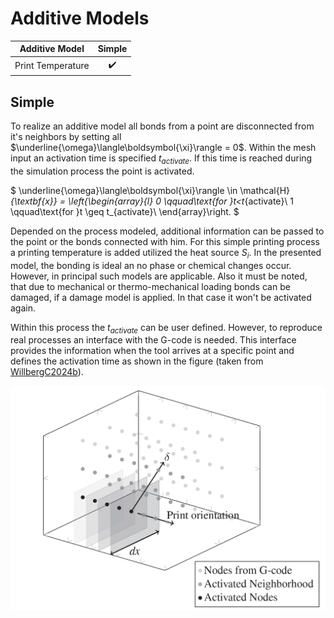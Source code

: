 # Additive Models

| Additive Model           | Simple |
|------------------------|:----------------:|
| Print Temperature         | ✔️|


## Simple

To realize an additive model all bonds from a point are disconnected from it's neighbors by setting all $\underline{\omega}\langle\boldsymbol{\xi}\rangle = 0$. Within the mesh input an activation time is specified $t_{activate}$. If this time is reached during the simulation process the point is activated.

$
\underline{\omega}\langle\boldsymbol{\xi}\rangle \in \mathcal{H}_{\textbf{x}} =    \left\{\begin{array}{l}
0 \qquad\text{for }t<t_{activate}\\
1  \qquad\text{for }t \geq t_{activate}\\
\end{array}\right.
$

Depended on the process modeled, additional information can be passed to the point or the bonds connected with him.
For this simple printing process a printing temperature is added utilized the heat source $S_i$. In the presented model, the bonding is ideal an no phase or chemical changes occur. However, in principal such models are applicable. Also it must be noted, that due to mechanical or thermo-mechanical loading bonds can be damaged, if a damage model is applied. In that case it won't be activated again.

Within this process the $t_{activate}$ can be user defined. However, to reproduce real processes an interface with the G-code is needed. This interface provides the information when the tool arrives at a specific point and defines the activation time as shown in the figure (taken from [WillbergC2024b](@cite)).



![Discretization_BondFilters_RectangularPlane](../../assets/3d_printing.png)
